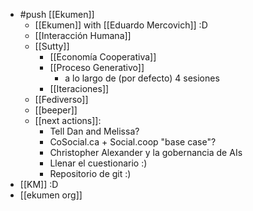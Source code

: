 - #push [[Ekumen]]
  - [[Ekumen]] with [[Eduardo Mercovich]] :D
  - [[Interacción Humana]]
  - [[Sutty]]
    - [[Economía Cooperativa]]
    - [[Proceso Generativo]]
      - a lo largo de (por defecto) 4 sesiones
    - [[Iteraciones]]
  - [[Fediverso]]
  - [[beeper]]
  - [[next actions]]:
    - Tell Dan and Melissa?
    - CoSocial.ca + Social.coop "base case"?
    - Christopher Alexander y la gobernancia de AIs
    - Llenar el cuestionario :)
    - Repositorio de git :)
- [[KM]] :D
- [[ekumen org]]


